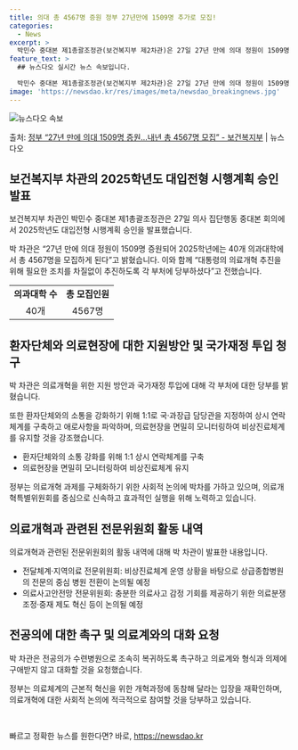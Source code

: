 ```yaml
---
title: 의대 총 4567명 증원 정부 27년만에 1509명 추가로 모집!
categories:
  - News
excerpt: >
  박민수 중대본 제1총괄조정관(보건복지부 제2차관)은 27일 27년 만에 의대 정원이 1509명 증원되어 20…
feature_text: >
  ## 뉴스다오 실시간 뉴스 속보입니다.

  박민수 중대본 제1총괄조정관(보건복지부 제2차관)은 27일 27년 만에 의대 정원이 1509명 증원되어 20…
image: 'https://newsdao.kr/res/images/meta/newsdao_breakingnews.jpg'
---
```


![뉴스다오 속보](https://newsdao.kr/res/images/meta/newsdao_breakingnews.jpg)

<p>출처: <a href="https://newsdao.kr/3919" rel="dofollow">정부 “27년 만에 의대 1509명 증원…내년 총 4567명 모집”  - 보건복지부</a> | 뉴스다오</p>

<h2 data-ke-size="size26">보건복지부 차관의 2025학년도 대입전형 시행계획 승인 발표</h2>
보건복지부 차관인 박민수 중대본 제1총괄조정관은 27일 의사 집단행동 중대본 회의에서 2025학년도 대입전형 시행계획 승인을 발표했습니다.

<p data-ke-size="size16">박 차관은 “27년 만에 의대 정원이 1509명 증원되어 2025학년에는 40개 의과대학에서 총 4567명을 모집하게 된다”고 밝혔습니다. 이와 함께 “대통령의 의료개혁 추진을 위해 필요한 조치를 차질없이 추진하도록 각 부처에 당부하셨다”고 전했습니다.</p>

<table>
  <tr>
    <td style="text-align: center;"><b>의과대학 수</b></td>
    <td style="text-align: center;"><b>총 모집인원</b></td>
  </tr>
  <tr>
    <td style="text-align: center;">40개</td>
    <td style="text-align: center;">4567명</td>
  </tr>
</table>

<h2 data-ke-size="size26">환자단체와 의료현장에 대한 지원방안 및 국가재정 투입 청구</h2>
박 차관은 의료개혁을 위한 지원 방안과 국가재정 투입에 대해 각 부처에 대한 당부를 밝혔습니다.

<p data-ke-size="size16">또한 환자단체와의 소통을 강화하기 위해 1:1로 국·과장급 담당관을 지정하여 상시 연락체계를 구축하고 애로사항을 파악하며, 의료현장을 면밀히 모니터링하여 비상진료체계를 유지할 것을 강조했습니다.</p>

<ul>
  <li>환자단체와의 소통 강화를 위해 1:1 상시 연락체계를 구축</li>
  <li>의료현장을 면밀히 모니터링하여 비상진료체계 유지</li>
</ul>

<p data-ke-size="size16">정부는 의료개혁 과제를 구체화하기 위한 사회적 논의에 박차를 가하고 있으며, 의료개혁특별위원회를 중심으로 신속하고 효과적인 실행을 위해 노력하고 있습니다.</p>

<h2 data-ke-size="size26">의료개혁과 관련된 전문위원회 활동 내역</h2>
의료개혁과 관련된 전문위원회의 활동 내역에 대해 박 차관이 발표한 내용입니다.

<ul>
  <li>전달체계·지역의료 전문위원회: 비상진료체계 운영 상황을 바탕으로 상급종합병원의 전문의 중심 병원 전환이 논의될 예정</li>
  <li>의료사고안전망 전문위원회: 충분한 의료사고 감정 기회를 제공하기 위한 의료분쟁 조정·중재 제도 혁신 등이 논의될 예정</li>
</ul>

<h2 data-ke-size="size26">전공의에 대한 촉구 및 의료계와의 대화 요청</h2>
박 차관은 전공의가 수련병원으로 조속히 복귀하도록 촉구하고 의료계와 형식과 의제에 구애받지 않고 대화할 것을 요청했습니다.

<p data-ke-size="size16">정부는 의료체계의 근본적 혁신을 위한 개혁과정에 동참해 달라는 입장을 재확인하며, 의료개혁에 대한 사회적 논의에 적극적으로 참여할 것을 당부하고 있습니다.</p>

<p data-ke-size="size16">&nbsp;</p> 

빠르고 정확한 뉴스를 원한다면? 바로, <a href="https://newsdao.kr" rel="dofollow">https://newsdao.kr</a>


